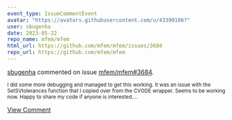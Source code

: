 ```yaml
---
event_type: IssueCommentEvent
avatar: "https://avatars.githubusercontent.com/u/43390106?"
user: sbugenha
date: 2023-05-22
repo_name: mfem/mfem
html_url: https://github.com/mfem/mfem/issues/3684
repo_url: https://github.com/mfem/mfem
---
```


<a href='https://github.com/sbugenha' target='_blank'>sbugenha</a> commented on issue <a href='https://github.com/mfem/mfem/issues/3684' target='_blank'>mfem/mfem#3684</a>.

<small>I did some more debugging and managed to get this working. It was an issue with the SetSVtolerances function that I copied over from the CVODE wrapper. Seems to be working now. Happy to share my code if anyone is interested....</small>

<a href='https://github.com/mfem/mfem/issues/3684' target='_blank'>View Comment</a>